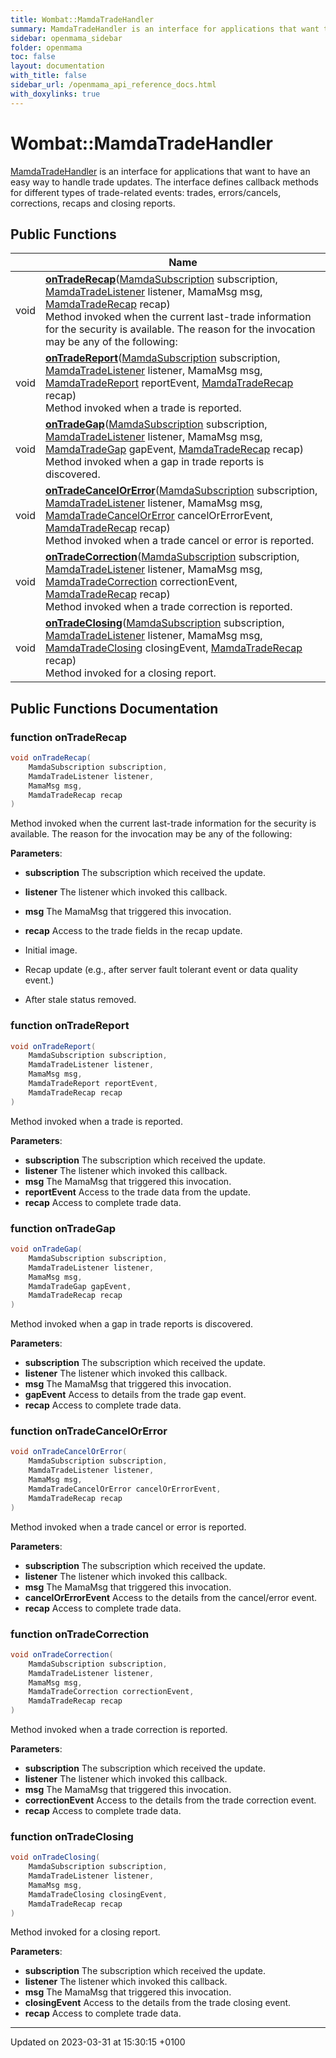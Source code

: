 ```yaml
---
title: Wombat::MamdaTradeHandler
summary: MamdaTradeHandler is an interface for applications that want to have an easy way to handle trade updates. The interface defines callback methods for different types of trade-related events: trades, errors/cancels, corrections, recaps and closing reports. 
sidebar: openmama_sidebar
folder: openmama
toc: false
layout: documentation
with_title: false
sidebar_url: /openmama_api_reference_docs.html
with_doxylinks: true
---
```


# Wombat::MamdaTradeHandler



[MamdaTradeHandler]() is an interface for applications that want to have an easy way to handle trade updates. The interface defines callback methods for different types of trade-related events: trades, errors/cancels, corrections, recaps and closing reports. 

## Public Functions

|                | Name           |
| -------------- | -------------- |
| void | **[onTradeRecap](interfaceWombat_1_1MamdaTradeHandler.html#function-ontraderecap)**([MamdaSubscription](classWombat_1_1MamdaSubscription.html) subscription, [MamdaTradeListener](classWombat_1_1MamdaTradeListener.html) listener, MamaMsg msg, [MamdaTradeRecap](interfaceWombat_1_1MamdaTradeRecap.html) recap)<br>Method invoked when the current last-trade information for the security is available. The reason for the invocation may be any of the following:  |
| void | **[onTradeReport](interfaceWombat_1_1MamdaTradeHandler.html#function-ontradereport)**([MamdaSubscription](classWombat_1_1MamdaSubscription.html) subscription, [MamdaTradeListener](classWombat_1_1MamdaTradeListener.html) listener, MamaMsg msg, [MamdaTradeReport](interfaceWombat_1_1MamdaTradeReport.html) reportEvent, [MamdaTradeRecap](interfaceWombat_1_1MamdaTradeRecap.html) recap)<br>Method invoked when a trade is reported.  |
| void | **[onTradeGap](interfaceWombat_1_1MamdaTradeHandler.html#function-ontradegap)**([MamdaSubscription](classWombat_1_1MamdaSubscription.html) subscription, [MamdaTradeListener](classWombat_1_1MamdaTradeListener.html) listener, MamaMsg msg, [MamdaTradeGap](interfaceWombat_1_1MamdaTradeGap.html) gapEvent, [MamdaTradeRecap](interfaceWombat_1_1MamdaTradeRecap.html) recap)<br>Method invoked when a gap in trade reports is discovered.  |
| void | **[onTradeCancelOrError](interfaceWombat_1_1MamdaTradeHandler.html#function-ontradecancelorerror)**([MamdaSubscription](classWombat_1_1MamdaSubscription.html) subscription, [MamdaTradeListener](classWombat_1_1MamdaTradeListener.html) listener, MamaMsg msg, [MamdaTradeCancelOrError](interfaceWombat_1_1MamdaTradeCancelOrError.html) cancelOrErrorEvent, [MamdaTradeRecap](interfaceWombat_1_1MamdaTradeRecap.html) recap)<br>Method invoked when a trade cancel or error is reported.  |
| void | **[onTradeCorrection](interfaceWombat_1_1MamdaTradeHandler.html#function-ontradecorrection)**([MamdaSubscription](classWombat_1_1MamdaSubscription.html) subscription, [MamdaTradeListener](classWombat_1_1MamdaTradeListener.html) listener, MamaMsg msg, [MamdaTradeCorrection](interfaceWombat_1_1MamdaTradeCorrection.html) correctionEvent, [MamdaTradeRecap](interfaceWombat_1_1MamdaTradeRecap.html) recap)<br>Method invoked when a trade correction is reported.  |
| void | **[onTradeClosing](interfaceWombat_1_1MamdaTradeHandler.html#function-ontradeclosing)**([MamdaSubscription](classWombat_1_1MamdaSubscription.html) subscription, [MamdaTradeListener](classWombat_1_1MamdaTradeListener.html) listener, MamaMsg msg, [MamdaTradeClosing](interfaceWombat_1_1MamdaTradeClosing.html) closingEvent, [MamdaTradeRecap](interfaceWombat_1_1MamdaTradeRecap.html) recap)<br>Method invoked for a closing report.  |

## Public Functions Documentation

### function onTradeRecap

```csharp
void onTradeRecap(
    MamdaSubscription subscription,
    MamdaTradeListener listener,
    MamaMsg msg,
    MamdaTradeRecap recap
)
```

Method invoked when the current last-trade information for the security is available. The reason for the invocation may be any of the following: 

**Parameters**: 

  * **subscription** The subscription which received the update.
  * **listener** The listener which invoked this callback.
  * **msg** The MamaMsg that triggered this invocation.
  * **recap** Access to the trade fields in the recap update.




* Initial image.
* Recap update (e.g., after server fault tolerant event or data quality event.)
* After stale status removed.


### function onTradeReport

```csharp
void onTradeReport(
    MamdaSubscription subscription,
    MamdaTradeListener listener,
    MamaMsg msg,
    MamdaTradeReport reportEvent,
    MamdaTradeRecap recap
)
```

Method invoked when a trade is reported. 

**Parameters**: 

  * **subscription** The subscription which received the update.
  * **listener** The listener which invoked this callback.
  * **msg** The MamaMsg that triggered this invocation.
  * **reportEvent** Access to the trade data from the update.
  * **recap** Access to complete trade data.


### function onTradeGap

```csharp
void onTradeGap(
    MamdaSubscription subscription,
    MamdaTradeListener listener,
    MamaMsg msg,
    MamdaTradeGap gapEvent,
    MamdaTradeRecap recap
)
```

Method invoked when a gap in trade reports is discovered. 

**Parameters**: 

  * **subscription** The subscription which received the update.
  * **listener** The listener which invoked this callback.
  * **msg** The MamaMsg that triggered this invocation.
  * **gapEvent** Access to details from the trade gap event.
  * **recap** Access to complete trade data.


### function onTradeCancelOrError

```csharp
void onTradeCancelOrError(
    MamdaSubscription subscription,
    MamdaTradeListener listener,
    MamaMsg msg,
    MamdaTradeCancelOrError cancelOrErrorEvent,
    MamdaTradeRecap recap
)
```

Method invoked when a trade cancel or error is reported. 

**Parameters**: 

  * **subscription** The subscription which received the update.
  * **listener** The listener which invoked this callback.
  * **msg** The MamaMsg that triggered this invocation.
  * **cancelOrErrorEvent** Access to the details from the cancel/error event.
  * **recap** Access to complete trade data.


### function onTradeCorrection

```csharp
void onTradeCorrection(
    MamdaSubscription subscription,
    MamdaTradeListener listener,
    MamaMsg msg,
    MamdaTradeCorrection correctionEvent,
    MamdaTradeRecap recap
)
```

Method invoked when a trade correction is reported. 

**Parameters**: 

  * **subscription** The subscription which received the update.
  * **listener** The listener which invoked this callback.
  * **msg** The MamaMsg that triggered this invocation.
  * **correctionEvent** Access to the details from the trade correction event.
  * **recap** Access to complete trade data.


### function onTradeClosing

```csharp
void onTradeClosing(
    MamdaSubscription subscription,
    MamdaTradeListener listener,
    MamaMsg msg,
    MamdaTradeClosing closingEvent,
    MamdaTradeRecap recap
)
```

Method invoked for a closing report. 

**Parameters**: 

  * **subscription** The subscription which received the update.
  * **listener** The listener which invoked this callback.
  * **msg** The MamaMsg that triggered this invocation.
  * **closingEvent** Access to the details from the trade closing event.
  * **recap** Access to complete trade data.


-------------------------------

Updated on 2023-03-31 at 15:30:15 +0100